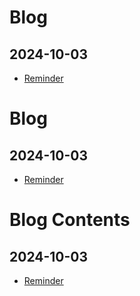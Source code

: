 # Blog
## 2024-10-03
- [Reminder](Reminder.md)
# Blog
## 2024-10-03
- [Reminder](Reminder.md)
# Blog Contents
## 2024-10-03
- [Reminder](Reminder.md)
